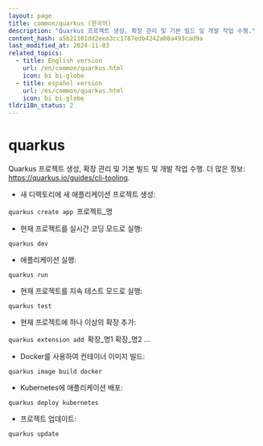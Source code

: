 ```yaml
---
layout: page
title: common/quarkus (한국어)
description: "Quarkus 프로젝트 생성, 확장 관리 및 기본 빌드 및 개발 작업 수행."
content_hash: a5b21101dd2eea3cc1787edb4242a08a493cad9a
last_modified_at: 2024-11-03
related_topics:
  - title: English version
    url: /en/common/quarkus.html
    icon: bi bi-globe
  - title: español version
    url: /es/common/quarkus.html
    icon: bi bi-globe
tldri18n_status: 2
---
```

# quarkus

Quarkus 프로젝트 생성, 확장 관리 및 기본 빌드 및 개발 작업 수행.
더 많은 정보: <https://quarkus.io/guides/cli-tooling>.

- 새 디렉토리에 새 애플리케이션 프로젝트 생성:

`quarkus create app `<span class="tldr-var badge badge-pill bg-dark-lm bg-white-dm text-white-lm text-dark-dm font-weight-bold">프로젝트_명</span>

- 현재 프로젝트를 실시간 코딩 모드로 실행:

`quarkus dev`

- 애플리케이션 실행:

`quarkus run`

- 현재 프로젝트를 지속 테스트 모드로 실행:

`quarkus test`

- 현재 프로젝트에 하나 이상의 확장 추가:

`quarkus extension add `<span class="tldr-var badge badge-pill bg-dark-lm bg-white-dm text-white-lm text-dark-dm font-weight-bold">확장_명1 확장_명2 ...</span>

- Docker를 사용하여 컨테이너 이미지 빌드:

`quarkus image build docker`

- Kubernetes에 애플리케이션 배포:

`quarkus deploy kubernetes`

- 프로젝트 업데이트:

`quarkus update`

